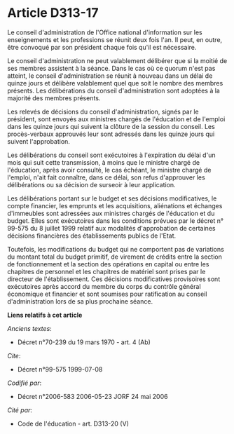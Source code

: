 # Article D313-17

Le conseil d'administration de l'Office national d'information sur les enseignements et les professions se réunit deux fois
l'an. Il peut, en outre, être convoqué par son président chaque fois qu'il est nécessaire.

Le conseil d'administration ne peut valablement délibérer que si la moitié de ses membres assistent à la séance. Dans le cas
où ce quorum n'est pas atteint, le conseil d'administration se réunit à nouveau dans un délai de quinze jours et délibère
valablement quel que soit le nombre des membres présents. Les délibérations du conseil d'administration sont adoptées à la
majorité des membres présents.

Les relevés de décisions du conseil d'administration, signés par le président, sont envoyés aux ministres chargés de
l'éducation et de l'emploi dans les quinze jours qui suivent la clôture de la session du conseil. Les procès-verbaux
approuvés leur sont adressés dans les quinze jours qui suivent l'approbation.

Les délibérations du conseil sont exécutoires à l'expiration du délai d'un mois qui suit cette transmission, à moins que le
ministre chargé de l'éducation, après avoir consulté, le cas échéant, le ministre chargé de l'emploi, n'ait fait connaître,
dans ce délai, son refus d'approuver les délibérations ou sa décision de surseoir à leur application.

Les délibérations portant sur le budget et ses décisions modificatives, le compte financier, les emprunts et les
acquisitions, aliénations et échanges d'immeubles sont adressées aux ministres chargés de l'éducation et du budget. Elles
sont exécutoires dans les conditions prévues par le décret n° 99-575 du 8 juillet 1999 relatif aux modalités d'approbation de
certaines décisions financières des établissements publics de l'Etat.

Toutefois, les modifications du budget qui ne comportent pas de variations du montant total du budget primitif, de virement
de crédits entre la section de fonctionnement et la section des opérations en capital ou entre les chapitres de personnel et
les chapitres de matériel sont prises par le directeur de l'établissement. Ces décisions modificatives provisoires sont
exécutoires après accord du membre du corps du contrôle général économique et financier et sont soumises pour ratification au
conseil d'administration lors de sa plus prochaine séance.

**Liens relatifs à cet article**

_Anciens textes_:

  - Décret n°70-239 du 19 mars 1970 - art. 4 (Ab)

_Cite_:

  - Décret n°99-575 1999-07-08

_Codifié par_:

  - Décret n°2006-583 2006-05-23 JORF 24 mai 2006

_Cité par_:

  - Code de l'éducation - art. D313-20 (V)
